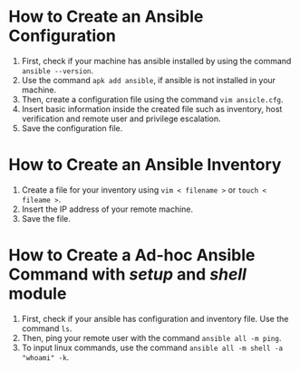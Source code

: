 # How to Create an Ansible Configuration

1. First, check if your machine has ansible installed by using the command `ansible --version`.
1. Use the command `apk add ansible`, if ansible is not installed in your machine.
1. Then, create a configuration file using the command `vim ansicle.cfg`.
1. Insert basic information inside the created file such as inventory, host verification and remote user and privilege escalation.
1. Save the configuration file.

# How to Create an Ansible Inventory

1. Create a file for your inventory using `vim < filename >` or `touch < fileame >`.
1. Insert the IP address of your remote machine.
1. Save the file.

# How to Create a Ad-hoc Ansible Command with _setup_ and _shell_ module

1. First, check if your ansible has configuration and inventory file. Use the command `ls`.
1. Then, ping your remote user with the command `ansible all -m ping`.
1. To input linux commands, use the command `ansible all -m shell -a "whoami" -k`.
